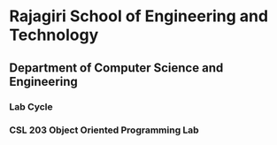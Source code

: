 # Rajagiri School of Engineering and Technology
## Department of Computer Science and Engineering

### Lab Cycle
### CSL 203 Object Oriented Programming Lab
